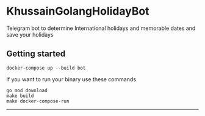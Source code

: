 # KhussainGolangHolidayBot

Telegram bot to determine International holidays and memorable dates and save your holidays

## Getting started

```
docker-compose up --build bot

```

If you want to run your binary use these commands

```
go mod download
make build
make docker-compose-run

```

***
